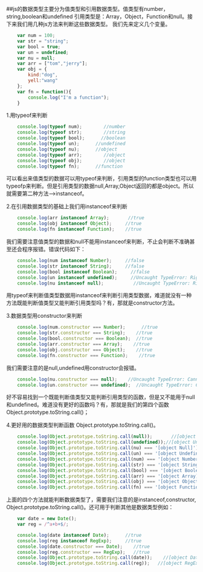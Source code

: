 ##js的数据类型主要分为值类型和引用数据类型。值类型有number，string,boolean和undefined 引用类型是：Array，Object，Function和null。接下来我们用几种js方法来判断这些数据类型。
我们先来定义几个变量。

```js
    var num = 100;
	var str = "string";
	var bool = true;
	var un = undefined;
	var nu = null;
	var arr = ["tom","jerry"];
	var obj = {
		kind:"dog",
		yell:"wang"
	};
	var fn = function(){
		console.log("I'm a function");
	}
```
1.用typeof来判断
```js
    console.log(typeof num);    	//number
	console.log(typeof str);		//string
	console.log(typeof bool);	   //boolean
	console.log(typeof un);	     //undefined
	console.log(typeof nu);		 //object
	console.log(typeof arr);		//object
	console.log(typeof obj);		//object
	console.log(typeof fn);	     //function
```
可以看出来值类型的数据可以用typeof来判断，引用类型的function类型也可以用typeofp来判断。但是引用类型的数据null,Array,Object返回的都是object。所以就需要第二种方法-->instanceof。

2.在引用数据类型的基础上我们用instanceof来判断
```js
    console.log(arr instanceof Array);    	 //true
	console.log(obj instanceof Object);		//true
	console.log(fn instanceof Function);   	//true
```
我们需要注意值类型的数据和null不能用instanceof来判断，不止会判断不准确甚至还会程序报错。错误代码如下：
```js
    console.log(num instanceof Number);    	//false
	console.log(str instanceof String);		//false
	console.log(bool instanceof Boolean);	  //false
	console.log(un instanceof undefined);	  //Uncaught TypeError: Right-hand side of 'instanceof' is not an object
	console.log(nu instanceof null);		   //Uncaught TypeError: Right-hand side of 'instanceof' is not an object
```
用typeof来判断值类型数据用instanceof来判断引用类型数据，难道就没有一种方法既能判断值类型又能判断引用类型吗？有，那就是constructor方法。

3.数据类型用constructor来判断
```js
    console.log(num.constructor === Number);      //true
	console.log(str.constructor === String);  	//true
	console.log(bool.constructor === Boolean);	//true
	console.log(arr.constructor === Array);	   //true
	console.log(obj.constructor === Object);  	//true
	console.log(fn.constructor === Function);	 //true
```
我们需要注意的是null,undefined用constructor会报错。
```js
    console.log(nu.constructor === null);    //Uncaught TypeError: Cannot read property 'constructor' of null
	console.log(un.constructor === undefined);	//Uncaught TypeError: Cannot read property 'constructor' of null
```
好不容易找到一个既能判断值类型又能判断引用类型的函数，但是又不能用于null和undefined。难道没有更好的函数吗？有，那就是我们的第四个函数Object.prototype.toString.call()；

4.更好用的数据类型判断函数 Object.prototype.toString.call()。
```js
    console.log(Object.prototype.toString.call(null));    	 //[object Null]
	console.log(Object.prototype.toString.call(undefined));//[object Undefined]
    console.log(Object.prototype.toString.call(nu) === '[object Null]');   //true
	console.log(Object.prototype.toString.call(un) === '[object Undefined]');//true
	console.log(Object.prototype.toString.call(num) === '[object Number]');//true
	console.log(Object.prototype.toString.call(str) === '[object String]');//true
	console.log(Object.prototype.toString.call(bool) === '[object Boolean]');//true
	console.log(Object.prototype.toString.call(arr) === '[object Array]');//true
	console.log(Object.prototype.toString.call(obj) === '[object Object]');//true
	console.log(Object.prototype.toString.call(fn) === '[object Function]');//true
```
上面的四个方法就能判断数据类型了，需要我们注意的是instanceof,constructor, Object.prototype.toString.call()。还可用于判断其他是数据类型例如：
```js
    var date = new Date();
    var reg = /^a+b+$/;

    console.log(date instanceof Date);     	//true
	console.log(reg instanceof RegExp);		//true
    console.log(date.constructor === Date);    //true
	console.log(reg.constructor === RegExp);   //true
    console.log(Object.prototype.toString.call(date));    //[object Date]
	console.log(Object.prototype.toString.call(reg));	//[object RegExp]
    
```






























